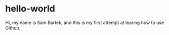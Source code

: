 # hello-world
Hi, my name is Sam Bartek, and this is my first attempt at learing how to use Github.
